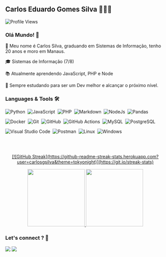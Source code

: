 ## Carlos Eduardo Gomes Silva 🧑🏿‍🚀

![Profile Views](http://estruyf-github.azurewebsites.net/api/VisitorHit?user=carlosgsilva&repo=carlosgsilva&countColorcountColor)

### Olá Mundo! 👋

:newspaper: Meu nome é Carlos Silva, graduando em Sistemas de Informação, tenho 20 anos e moro em Manaus.

:mortar_board: Sistemas de Informação (7/8)

:books: Atualmente aprendendo JavaScript, PHP e Node 

:rocket: Sempre estudando para ser um Dev melhor e alcançar o próximo nível.

### Languages & Tools 🛠

![Python](https://img.shields.io/badge/-Python-05122A?style=flat&logo=python)&nbsp;
![JavaScript](https://img.shields.io/badge/-JavaScript-05122A?style=flat&logo=JavaScript&logoColor=white)&nbsp;
![PHP](https://img.shields.io/badge/-PHP-05122A?style=flat&logo=php&logoColor=white)&nbsp;
![Markdown](https://img.shields.io/badge/-Markdown-05122A?style=flat&logo=markdown)&nbsp;
![NodeJs](https://img.shields.io/badge/-NodeJs-05122A?style=flat&logo=node-dot-js&logoColor=white)&nbsp;
![Pandas](https://img.shields.io/badge/-Pandas-05122A?style=flat&logo=pandas&logoColor=white)&nbsp;

![Docker](https://img.shields.io/badge/-Docker-05122A?style=flat&logo=docker)&nbsp;
![Git](https://img.shields.io/badge/-Git-05122A?style=flat&logo=git)&nbsp;
![GitHub](https://img.shields.io/badge/-GitHub-05122A?style=flat&logo=github)&nbsp;
![GitHub Actions](https://img.shields.io/badge/GitHub%20Actions%20-05122A?style=flat&logo=github-actions&logoColor=white)&nbsp;
![MySQL](https://img.shields.io/badge/-MySQL-05122A?style=flat&logo=mysql&logoColor=white)&nbsp;
![PostgreSQL](https://img.shields.io/badge/-PostgreSQL-05122A?style=flat&logo=postgresql)&nbsp;

![Visual Studio Code](https://img.shields.io/badge/-Visual%20Studio%20Code-05122A?style=flat&logo=visual-studio-code&logoColor=007ACC)&nbsp;
![Postman](https://img.shields.io/badge/-Postman-05122A?style=flat&logo=postman)&nbsp;
![Linux](https://img.shields.io/badge/-Linux-05122A?style=flat&logo=linux&logoColor=white)&nbsp;
![Windows](https://img.shields.io/badge/-Windows-05122A?style=flat&logo=windows&logoColor=white)&nbsp;

</br>
</br>
 
<p align="center">
  <a href="https://github.com/carlosgsilva">
    [![GitHub Streak](https://github-readme-streak-stats.herokuapp.com?user=carlosgsilva&theme=tokyonight)](https://git.io/streak-stats)
  </a>
</p>
<p align="center">
  <a href="https://github.com/carlosgsilva">
    <img height="180em" src="https://github-readme-stats.vercel.app/api/?username=carlosgsilva&count_private=true&show_icons=true&theme=dark"/>
    <img height="180em" src="https://github-readme-stats.vercel.app/api/top-langs/?username=carlosgsilva&layout=compact&langs_count=8&theme=dark"/>
  </a>
</p>

### Let's connect ? 🤝

<p align="left">
<a href="https://www.linkedin.com/in/carlos-gsilva/"><img src="https://img.shields.io/badge/-carlosgsilva-0077B5?style=flat&logo=Linkedin&logoColor=white"/></a>
<a href="mailto:carlosgsilva.dev@gmail.com"><img src="https://img.shields.io/badge/-carlosgsilva.dev@gmail.com-D14836?style=flat&logo=Gmail&logoColor=white"/></a>
</p>

